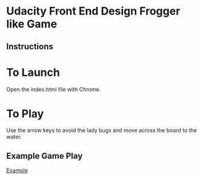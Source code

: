 # **Udacity Front End Design Frogger like Game**

## Instructions

# To Launch

Open the index.html file with Chrome.

# To Play

Use the arrow keys to avoid the lady bugs and move across the board to the water. 

## Example Game Play
[Example](https://www.youtube.com/watch?v=SxeHV1kt7iU&feature=youtu.be)


